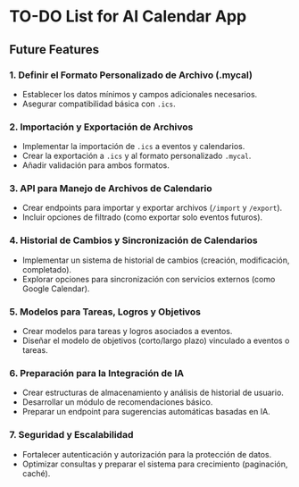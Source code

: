 # TO-DO List for AI Calendar App

## Future Features

### 1. Definir el Formato Personalizado de Archivo (.mycal)
   - Establecer los datos mínimos y campos adicionales necesarios.
   - Asegurar compatibilidad básica con `.ics`.

### 2. Importación y Exportación de Archivos
   - Implementar la importación de `.ics` a eventos y calendarios.
   - Crear la exportación a `.ics` y al formato personalizado `.mycal`.
   - Añadir validación para ambos formatos.

### 3. API para Manejo de Archivos de Calendario
   - Crear endpoints para importar y exportar archivos (`/import` y `/export`).
   - Incluir opciones de filtrado (como exportar solo eventos futuros).

### 4. Historial de Cambios y Sincronización de Calendarios
   - Implementar un sistema de historial de cambios (creación, modificación, completado).
   - Explorar opciones para sincronización con servicios externos (como Google Calendar).

### 5. Modelos para Tareas, Logros y Objetivos
   - Crear modelos para tareas y logros asociados a eventos.
   - Diseñar el modelo de objetivos (corto/largo plazo) vinculado a eventos o tareas.

### 6. Preparación para la Integración de IA
   - Crear estructuras de almacenamiento y análisis de historial de usuario.
   - Desarrollar un módulo de recomendaciones básico.
   - Preparar un endpoint para sugerencias automáticas basadas en IA.

### 7. Seguridad y Escalabilidad
   - Fortalecer autenticación y autorización para la protección de datos.
   - Optimizar consultas y preparar el sistema para crecimiento (paginación, caché).